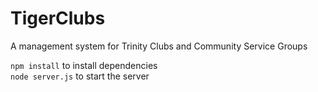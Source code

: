 # TigerClubs
A management system for Trinity Clubs and Community Service Groups

```npm install``` to install dependencies
</br>
```node server.js``` to start the server
